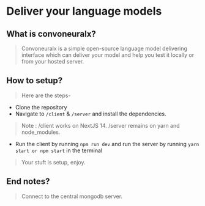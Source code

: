 # Deliver your language models

## What is convoneuralx?
> Convoneuralx is a simple open-source language model delivering interface
> which can deliver your model and help you test it locally or from your
> hosted server.

## How to setup?
> Here are the steps-
- Clone the repository
- Navigate to `/client` & `/server` and install the dependencies.
> Note : /client works on NextJS 14. /server remains on yarn and node_modules.
- Run the client by running `npm run dev` and run the server by running `yarn start or npm start` in the terminal
> Your stuft is setup, enjoy.

## End notes?
> Connect to the central mongodb server.
